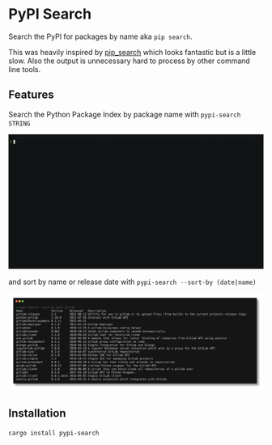 # PyPI Search

Search the PyPI for packages by name aka `pip search`.

This was heavily inspired by [pip_search](https://github.com/victorgarric/pip_search) which looks fantastic but is a little slow. Also the output is unnecessary hard to process by other command line tools.

## Features
Search the Python Package Index by package name with `pypi-search STRING`

![Demo](./demo.gif)

and sort by name or release date with `pypi-search --sort-by (date|name)`

![search](./screenshot-show-by-date.png)

## Installation

`cargo install pypi-search`


